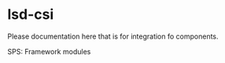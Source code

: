 lsd-csi
=======


Please documentation here that is for integration fo components.

SPS:  Framework modules
